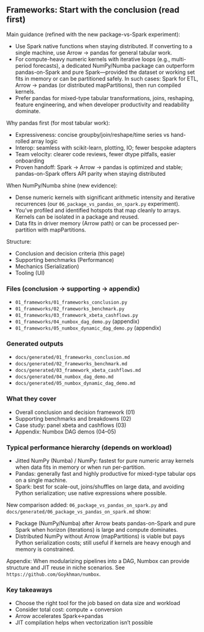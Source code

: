 ## Frameworks: Start with the conclusion (read first)

Main guidance (refined with the new package-vs-Spark experiment):

- Use Spark native functions when staying distributed. If converting to a single machine, use Arrow → pandas for general tabular work.
- For compute-heavy numeric kernels with iterative loops (e.g., multi-period forecasts), a dedicated NumPy/Numba package can outperform pandas-on-Spark and pure Spark—provided the dataset or working set fits in memory or can be partitioned safely. In such cases: Spark for ETL, Arrow → pandas (or distributed mapPartitions), then run compiled kernels.
- Prefer pandas for mixed-type tabular transformations, joins, reshaping, feature engineering, and when developer productivity and readability dominate.

Why pandas first (for most tabular work):
- Expressiveness: concise groupby/join/reshape/time series vs hand-rolled array logic
- Interop: seamless with scikit-learn, plotting, IO; fewer bespoke adapters
- Team velocity: clearer code reviews, fewer dtype pitfalls, easier onboarding
- Proven handoff: Spark → Arrow → pandas is optimized and stable; pandas-on-Spark offers API parity when staying distributed

When NumPy/Numba shine (new evidence):
- Dense numeric kernels with significant arithmetic intensity and iterative recurrences (our `06_package_vs_pandas_on_spark.py` experiment).
- You’ve profiled and identified hotspots that map cleanly to arrays. Kernels can be isolated in a package and reused.
- Data fits in driver memory (Arrow path) or can be processed per-partition with mapPartitions.

Structure:
- Conclusion and decision criteria (this page)
- Supporting benchmarks (Performance)
- Mechanics (Serialization)
- Tooling (UI)

### Files (conclusion → supporting → appendix)
- `01_frameworks/01_frameworks_conclusion.py`
- `01_frameworks/02_frameworks_benchmark.py`
- `01_frameworks/03_framework_xbeta_cashflows.py`
- `01_frameworks/04_numbox_dag_demo.py` (appendix)
- `01_frameworks/05_numbox_dynamic_dag_demo.py` (appendix)

### Generated outputs
- `docs/generated/01_frameworks_conclusion.md`
- `docs/generated/02_frameworks_benchmark.md`
- `docs/generated/03_framework_xbeta_cashflows.md`
- `docs/generated/04_numbox_dag_demo.md`
- `docs/generated/05_numbox_dynamic_dag_demo.md`

### What they cover
- Overall conclusion and decision framework (01)
- Supporting benchmarks and breakdowns (02)
- Case study: panel xbeta and cashflows (03)
- Appendix: Numbox DAG demos (04–05)

### Typical performance hierarchy (depends on workload)
- Jitted NumPy (Numba) / NumPy: fastest for pure numeric array kernels when data fits in memory or when run per-partition.
- Pandas: generally fast and highly productive for mixed-type tabular ops on a single machine.
- Spark: best for scale-out, joins/shuffles on large data, and avoiding Python serialization; use native expressions where possible.

New comparison added: `06_package_vs_pandas_on_spark.py` and `docs/generated/06_package_vs_pandas_on_spark.md` show:
- Package (NumPy/Numba) after Arrow beats pandas-on-Spark and pure Spark when horizon (iterations) is large and compute dominates.
- Distributed NumPy without Arrow (mapPartitions) is viable but pays Python serialization costs; still useful if kernels are heavy enough and memory is constrained.
  
Appendix: When modularizing pipelines into a DAG, Numbox can provide structure and JIT reuse in niche scenarios. See `https://github.com/Goykhman/numbox`.

### Key takeaways
- Choose the right tool for the job based on data size and workload
- Consider total cost: compute + conversion
- Arrow accelerates Spark↔pandas
- JIT compilation helps when vectorization isn’t possible


